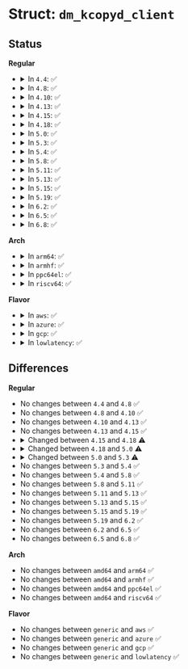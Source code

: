 # Struct: <code>dm_kcopyd_client</code>

## Status
<b>Regular</b>
<ul>
<li>
<details>
<summary>In <code>4.4</code>: ✅</summary>

```c
struct dm_kcopyd_client {
    struct page_list *pages;
    unsigned int nr_reserved_pages;
    unsigned int nr_free_pages;
    struct dm_io_client *io_client;
    wait_queue_head_t destroyq;
    atomic_t nr_jobs;
    mempool_t *job_pool;
    struct workqueue_struct *kcopyd_wq;
    struct work_struct kcopyd_work;
    struct dm_kcopyd_throttle *throttle;
    spinlock_t job_lock;
    struct list_head complete_jobs;
    struct list_head io_jobs;
    struct list_head pages_jobs;
};
```
</details>
</li>
<li>
<details>
<summary>In <code>4.8</code>: ✅</summary>

```c
struct dm_kcopyd_client {
    struct page_list *pages;
    unsigned int nr_reserved_pages;
    unsigned int nr_free_pages;
    struct dm_io_client *io_client;
    wait_queue_head_t destroyq;
    atomic_t nr_jobs;
    mempool_t *job_pool;
    struct workqueue_struct *kcopyd_wq;
    struct work_struct kcopyd_work;
    struct dm_kcopyd_throttle *throttle;
    spinlock_t job_lock;
    struct list_head complete_jobs;
    struct list_head io_jobs;
    struct list_head pages_jobs;
};
```
</details>
</li>
<li>
<details>
<summary>In <code>4.10</code>: ✅</summary>

```c
struct dm_kcopyd_client {
    struct page_list *pages;
    unsigned int nr_reserved_pages;
    unsigned int nr_free_pages;
    struct dm_io_client *io_client;
    wait_queue_head_t destroyq;
    atomic_t nr_jobs;
    mempool_t *job_pool;
    struct workqueue_struct *kcopyd_wq;
    struct work_struct kcopyd_work;
    struct dm_kcopyd_throttle *throttle;
    spinlock_t job_lock;
    struct list_head complete_jobs;
    struct list_head io_jobs;
    struct list_head pages_jobs;
};
```
</details>
</li>
<li>
<details>
<summary>In <code>4.13</code>: ✅</summary>

```c
struct dm_kcopyd_client {
    struct page_list *pages;
    unsigned int nr_reserved_pages;
    unsigned int nr_free_pages;
    struct dm_io_client *io_client;
    wait_queue_head_t destroyq;
    atomic_t nr_jobs;
    mempool_t *job_pool;
    struct workqueue_struct *kcopyd_wq;
    struct work_struct kcopyd_work;
    struct dm_kcopyd_throttle *throttle;
    spinlock_t job_lock;
    struct list_head complete_jobs;
    struct list_head io_jobs;
    struct list_head pages_jobs;
};
```
</details>
</li>
<li>
<details>
<summary>In <code>4.15</code>: ✅</summary>

```c
struct dm_kcopyd_client {
    struct page_list *pages;
    unsigned int nr_reserved_pages;
    unsigned int nr_free_pages;
    struct dm_io_client *io_client;
    wait_queue_head_t destroyq;
    atomic_t nr_jobs;
    mempool_t *job_pool;
    struct workqueue_struct *kcopyd_wq;
    struct work_struct kcopyd_work;
    struct dm_kcopyd_throttle *throttle;
    spinlock_t job_lock;
    struct list_head complete_jobs;
    struct list_head io_jobs;
    struct list_head pages_jobs;
};
```
</details>
</li>
<li>
<details>
<summary>In <code>4.18</code>: ✅</summary>

```c
struct dm_kcopyd_client {
    struct page_list *pages;
    unsigned int nr_reserved_pages;
    unsigned int nr_free_pages;
    struct dm_io_client *io_client;
    wait_queue_head_t destroyq;
    mempool_t job_pool;
    struct workqueue_struct *kcopyd_wq;
    struct work_struct kcopyd_work;
    struct dm_kcopyd_throttle *throttle;
    atomic_t nr_jobs;
    spinlock_t job_lock;
    struct list_head complete_jobs;
    struct list_head io_jobs;
    struct list_head pages_jobs;
};
```
</details>
</li>
<li>
<details>
<summary>In <code>5.0</code>: ✅</summary>

```c
struct dm_kcopyd_client {
    struct page_list *pages;
    unsigned int nr_reserved_pages;
    unsigned int nr_free_pages;
    struct dm_io_client *io_client;
    wait_queue_head_t destroyq;
    mempool_t job_pool;
    struct workqueue_struct *kcopyd_wq;
    struct work_struct kcopyd_work;
    struct dm_kcopyd_throttle *throttle;
    atomic_t nr_jobs;
    spinlock_t job_lock;
    struct list_head callback_jobs;
    struct list_head complete_jobs;
    struct list_head io_jobs;
    struct list_head pages_jobs;
};
```
</details>
</li>
<li>
<details>
<summary>In <code>5.3</code>: ✅</summary>

```c
struct dm_kcopyd_client {
    struct page_list *pages;
    unsigned int nr_reserved_pages;
    unsigned int nr_free_pages;
    unsigned int sub_job_size;
    struct dm_io_client *io_client;
    wait_queue_head_t destroyq;
    mempool_t job_pool;
    struct workqueue_struct *kcopyd_wq;
    struct work_struct kcopyd_work;
    struct dm_kcopyd_throttle *throttle;
    atomic_t nr_jobs;
    spinlock_t job_lock;
    struct list_head callback_jobs;
    struct list_head complete_jobs;
    struct list_head io_jobs;
    struct list_head pages_jobs;
};
```
</details>
</li>
<li>
<details>
<summary>In <code>5.4</code>: ✅</summary>

```c
struct dm_kcopyd_client {
    struct page_list *pages;
    unsigned int nr_reserved_pages;
    unsigned int nr_free_pages;
    unsigned int sub_job_size;
    struct dm_io_client *io_client;
    wait_queue_head_t destroyq;
    mempool_t job_pool;
    struct workqueue_struct *kcopyd_wq;
    struct work_struct kcopyd_work;
    struct dm_kcopyd_throttle *throttle;
    atomic_t nr_jobs;
    spinlock_t job_lock;
    struct list_head callback_jobs;
    struct list_head complete_jobs;
    struct list_head io_jobs;
    struct list_head pages_jobs;
};
```
</details>
</li>
<li>
<details>
<summary>In <code>5.8</code>: ✅</summary>

```c
struct dm_kcopyd_client {
    struct page_list *pages;
    unsigned int nr_reserved_pages;
    unsigned int nr_free_pages;
    unsigned int sub_job_size;
    struct dm_io_client *io_client;
    wait_queue_head_t destroyq;
    mempool_t job_pool;
    struct workqueue_struct *kcopyd_wq;
    struct work_struct kcopyd_work;
    struct dm_kcopyd_throttle *throttle;
    atomic_t nr_jobs;
    spinlock_t job_lock;
    struct list_head callback_jobs;
    struct list_head complete_jobs;
    struct list_head io_jobs;
    struct list_head pages_jobs;
};
```
</details>
</li>
<li>
<details>
<summary>In <code>5.11</code>: ✅</summary>

```c
struct dm_kcopyd_client {
    struct page_list *pages;
    unsigned int nr_reserved_pages;
    unsigned int nr_free_pages;
    unsigned int sub_job_size;
    struct dm_io_client *io_client;
    wait_queue_head_t destroyq;
    mempool_t job_pool;
    struct workqueue_struct *kcopyd_wq;
    struct work_struct kcopyd_work;
    struct dm_kcopyd_throttle *throttle;
    atomic_t nr_jobs;
    spinlock_t job_lock;
    struct list_head callback_jobs;
    struct list_head complete_jobs;
    struct list_head io_jobs;
    struct list_head pages_jobs;
};
```
</details>
</li>
<li>
<details>
<summary>In <code>5.13</code>: ✅</summary>

```c
struct dm_kcopyd_client {
    struct page_list *pages;
    unsigned int nr_reserved_pages;
    unsigned int nr_free_pages;
    unsigned int sub_job_size;
    struct dm_io_client *io_client;
    wait_queue_head_t destroyq;
    mempool_t job_pool;
    struct workqueue_struct *kcopyd_wq;
    struct work_struct kcopyd_work;
    struct dm_kcopyd_throttle *throttle;
    atomic_t nr_jobs;
    spinlock_t job_lock;
    struct list_head callback_jobs;
    struct list_head complete_jobs;
    struct list_head io_jobs;
    struct list_head pages_jobs;
};
```
</details>
</li>
<li>
<details>
<summary>In <code>5.15</code>: ✅</summary>

```c
struct dm_kcopyd_client {
    struct page_list *pages;
    unsigned int nr_reserved_pages;
    unsigned int nr_free_pages;
    unsigned int sub_job_size;
    struct dm_io_client *io_client;
    wait_queue_head_t destroyq;
    mempool_t job_pool;
    struct workqueue_struct *kcopyd_wq;
    struct work_struct kcopyd_work;
    struct dm_kcopyd_throttle *throttle;
    atomic_t nr_jobs;
    spinlock_t job_lock;
    struct list_head callback_jobs;
    struct list_head complete_jobs;
    struct list_head io_jobs;
    struct list_head pages_jobs;
};
```
</details>
</li>
<li>
<details>
<summary>In <code>5.19</code>: ✅</summary>

```c
struct dm_kcopyd_client {
    struct page_list *pages;
    unsigned int nr_reserved_pages;
    unsigned int nr_free_pages;
    unsigned int sub_job_size;
    struct dm_io_client *io_client;
    wait_queue_head_t destroyq;
    mempool_t job_pool;
    struct workqueue_struct *kcopyd_wq;
    struct work_struct kcopyd_work;
    struct dm_kcopyd_throttle *throttle;
    atomic_t nr_jobs;
    spinlock_t job_lock;
    struct list_head callback_jobs;
    struct list_head complete_jobs;
    struct list_head io_jobs;
    struct list_head pages_jobs;
};
```
</details>
</li>
<li>
<details>
<summary>In <code>6.2</code>: ✅</summary>

```c
struct dm_kcopyd_client {
    struct page_list *pages;
    unsigned int nr_reserved_pages;
    unsigned int nr_free_pages;
    unsigned int sub_job_size;
    struct dm_io_client *io_client;
    wait_queue_head_t destroyq;
    mempool_t job_pool;
    struct workqueue_struct *kcopyd_wq;
    struct work_struct kcopyd_work;
    struct dm_kcopyd_throttle *throttle;
    atomic_t nr_jobs;
    spinlock_t job_lock;
    struct list_head callback_jobs;
    struct list_head complete_jobs;
    struct list_head io_jobs;
    struct list_head pages_jobs;
};
```
</details>
</li>
<li>
<details>
<summary>In <code>6.5</code>: ✅</summary>

```c
struct dm_kcopyd_client {
    struct page_list *pages;
    unsigned int nr_reserved_pages;
    unsigned int nr_free_pages;
    unsigned int sub_job_size;
    struct dm_io_client *io_client;
    wait_queue_head_t destroyq;
    mempool_t job_pool;
    struct workqueue_struct *kcopyd_wq;
    struct work_struct kcopyd_work;
    struct dm_kcopyd_throttle *throttle;
    atomic_t nr_jobs;
    spinlock_t job_lock;
    struct list_head callback_jobs;
    struct list_head complete_jobs;
    struct list_head io_jobs;
    struct list_head pages_jobs;
};
```
</details>
</li>
<li>
<details>
<summary>In <code>6.8</code>: ✅</summary>

```c
struct dm_kcopyd_client {
    struct page_list *pages;
    unsigned int nr_reserved_pages;
    unsigned int nr_free_pages;
    unsigned int sub_job_size;
    struct dm_io_client *io_client;
    wait_queue_head_t destroyq;
    mempool_t job_pool;
    struct workqueue_struct *kcopyd_wq;
    struct work_struct kcopyd_work;
    struct dm_kcopyd_throttle *throttle;
    atomic_t nr_jobs;
    spinlock_t job_lock;
    struct list_head callback_jobs;
    struct list_head complete_jobs;
    struct list_head io_jobs;
    struct list_head pages_jobs;
};
```
</details>
</li>
</ul>
<b>Arch</b>
<ul>
<li>
<details>
<summary>In <code>arm64</code>: ✅</summary>

```c
struct dm_kcopyd_client {
    struct page_list *pages;
    unsigned int nr_reserved_pages;
    unsigned int nr_free_pages;
    unsigned int sub_job_size;
    struct dm_io_client *io_client;
    wait_queue_head_t destroyq;
    mempool_t job_pool;
    struct workqueue_struct *kcopyd_wq;
    struct work_struct kcopyd_work;
    struct dm_kcopyd_throttle *throttle;
    atomic_t nr_jobs;
    spinlock_t job_lock;
    struct list_head callback_jobs;
    struct list_head complete_jobs;
    struct list_head io_jobs;
    struct list_head pages_jobs;
};
```
</details>
</li>
<li>
<details>
<summary>In <code>armhf</code>: ✅</summary>

```c
struct dm_kcopyd_client {
    struct page_list *pages;
    unsigned int nr_reserved_pages;
    unsigned int nr_free_pages;
    unsigned int sub_job_size;
    struct dm_io_client *io_client;
    wait_queue_head_t destroyq;
    mempool_t job_pool;
    struct workqueue_struct *kcopyd_wq;
    struct work_struct kcopyd_work;
    struct dm_kcopyd_throttle *throttle;
    atomic_t nr_jobs;
    spinlock_t job_lock;
    struct list_head callback_jobs;
    struct list_head complete_jobs;
    struct list_head io_jobs;
    struct list_head pages_jobs;
};
```
</details>
</li>
<li>
<details>
<summary>In <code>ppc64el</code>: ✅</summary>

```c
struct dm_kcopyd_client {
    struct page_list *pages;
    unsigned int nr_reserved_pages;
    unsigned int nr_free_pages;
    unsigned int sub_job_size;
    struct dm_io_client *io_client;
    wait_queue_head_t destroyq;
    mempool_t job_pool;
    struct workqueue_struct *kcopyd_wq;
    struct work_struct kcopyd_work;
    struct dm_kcopyd_throttle *throttle;
    atomic_t nr_jobs;
    spinlock_t job_lock;
    struct list_head callback_jobs;
    struct list_head complete_jobs;
    struct list_head io_jobs;
    struct list_head pages_jobs;
};
```
</details>
</li>
<li>
<details>
<summary>In <code>riscv64</code>: ✅</summary>

```c
struct dm_kcopyd_client {
    struct page_list *pages;
    unsigned int nr_reserved_pages;
    unsigned int nr_free_pages;
    unsigned int sub_job_size;
    struct dm_io_client *io_client;
    wait_queue_head_t destroyq;
    mempool_t job_pool;
    struct workqueue_struct *kcopyd_wq;
    struct work_struct kcopyd_work;
    struct dm_kcopyd_throttle *throttle;
    atomic_t nr_jobs;
    spinlock_t job_lock;
    struct list_head callback_jobs;
    struct list_head complete_jobs;
    struct list_head io_jobs;
    struct list_head pages_jobs;
};
```
</details>
</li>
</ul>
<b>Flavor</b>
<ul>
<li>
<details>
<summary>In <code>aws</code>: ✅</summary>

```c
struct dm_kcopyd_client {
    struct page_list *pages;
    unsigned int nr_reserved_pages;
    unsigned int nr_free_pages;
    unsigned int sub_job_size;
    struct dm_io_client *io_client;
    wait_queue_head_t destroyq;
    mempool_t job_pool;
    struct workqueue_struct *kcopyd_wq;
    struct work_struct kcopyd_work;
    struct dm_kcopyd_throttle *throttle;
    atomic_t nr_jobs;
    spinlock_t job_lock;
    struct list_head callback_jobs;
    struct list_head complete_jobs;
    struct list_head io_jobs;
    struct list_head pages_jobs;
};
```
</details>
</li>
<li>
<details>
<summary>In <code>azure</code>: ✅</summary>

```c
struct dm_kcopyd_client {
    struct page_list *pages;
    unsigned int nr_reserved_pages;
    unsigned int nr_free_pages;
    unsigned int sub_job_size;
    struct dm_io_client *io_client;
    wait_queue_head_t destroyq;
    mempool_t job_pool;
    struct workqueue_struct *kcopyd_wq;
    struct work_struct kcopyd_work;
    struct dm_kcopyd_throttle *throttle;
    atomic_t nr_jobs;
    spinlock_t job_lock;
    struct list_head callback_jobs;
    struct list_head complete_jobs;
    struct list_head io_jobs;
    struct list_head pages_jobs;
};
```
</details>
</li>
<li>
<details>
<summary>In <code>gcp</code>: ✅</summary>

```c
struct dm_kcopyd_client {
    struct page_list *pages;
    unsigned int nr_reserved_pages;
    unsigned int nr_free_pages;
    unsigned int sub_job_size;
    struct dm_io_client *io_client;
    wait_queue_head_t destroyq;
    mempool_t job_pool;
    struct workqueue_struct *kcopyd_wq;
    struct work_struct kcopyd_work;
    struct dm_kcopyd_throttle *throttle;
    atomic_t nr_jobs;
    spinlock_t job_lock;
    struct list_head callback_jobs;
    struct list_head complete_jobs;
    struct list_head io_jobs;
    struct list_head pages_jobs;
};
```
</details>
</li>
<li>
<details>
<summary>In <code>lowlatency</code>: ✅</summary>

```c
struct dm_kcopyd_client {
    struct page_list *pages;
    unsigned int nr_reserved_pages;
    unsigned int nr_free_pages;
    unsigned int sub_job_size;
    struct dm_io_client *io_client;
    wait_queue_head_t destroyq;
    mempool_t job_pool;
    struct workqueue_struct *kcopyd_wq;
    struct work_struct kcopyd_work;
    struct dm_kcopyd_throttle *throttle;
    atomic_t nr_jobs;
    spinlock_t job_lock;
    struct list_head callback_jobs;
    struct list_head complete_jobs;
    struct list_head io_jobs;
    struct list_head pages_jobs;
};
```
</details>
</li>
</ul>

## Differences
<b>Regular</b>
<ul>
<li>
No changes between <code>4.4</code> and <code>4.8</code> ✅
</li>
<li>
No changes between <code>4.8</code> and <code>4.10</code> ✅
</li>
<li>
No changes between <code>4.10</code> and <code>4.13</code> ✅
</li>
<li>
No changes between <code>4.13</code> and <code>4.15</code> ✅
</li>
<li>
<details>
<summary>Changed between <code>4.15</code> and <code>4.18</code> ⚠️</summary>
<ul>
<li>
<b>Field type changed. </b>
<code>mempool_t *job_pool</code> ➡️ <code>mempool_t job_pool</code>
</li>
</ul>
</details>
</li>
<li>
<details>
<summary>Changed between <code>4.18</code> and <code>5.0</code> ⚠️</summary>
<ul>
<li>
<b>Field added. </b>
<code>struct list_head callback_jobs</code>
</li>
</ul>
</details>
</li>
<li>
<details>
<summary>Changed between <code>5.0</code> and <code>5.3</code> ⚠️</summary>
<ul>
<li>
<b>Field added. </b>
<code>unsigned int sub_job_size</code>
</li>
</ul>
</details>
</li>
<li>
No changes between <code>5.3</code> and <code>5.4</code> ✅
</li>
<li>
No changes between <code>5.4</code> and <code>5.8</code> ✅
</li>
<li>
No changes between <code>5.8</code> and <code>5.11</code> ✅
</li>
<li>
No changes between <code>5.11</code> and <code>5.13</code> ✅
</li>
<li>
No changes between <code>5.13</code> and <code>5.15</code> ✅
</li>
<li>
No changes between <code>5.15</code> and <code>5.19</code> ✅
</li>
<li>
No changes between <code>5.19</code> and <code>6.2</code> ✅
</li>
<li>
No changes between <code>6.2</code> and <code>6.5</code> ✅
</li>
<li>
No changes between <code>6.5</code> and <code>6.8</code> ✅
</li>
</ul>
<b>Arch</b>
<ul>
<li>
No changes between <code>amd64</code> and <code>arm64</code> ✅
</li>
<li>
No changes between <code>amd64</code> and <code>armhf</code> ✅
</li>
<li>
No changes between <code>amd64</code> and <code>ppc64el</code> ✅
</li>
<li>
No changes between <code>amd64</code> and <code>riscv64</code> ✅
</li>
</ul>
<b>Flavor</b>
<ul>
<li>
No changes between <code>generic</code> and <code>aws</code> ✅
</li>
<li>
No changes between <code>generic</code> and <code>azure</code> ✅
</li>
<li>
No changes between <code>generic</code> and <code>gcp</code> ✅
</li>
<li>
No changes between <code>generic</code> and <code>lowlatency</code> ✅
</li>
</ul>
